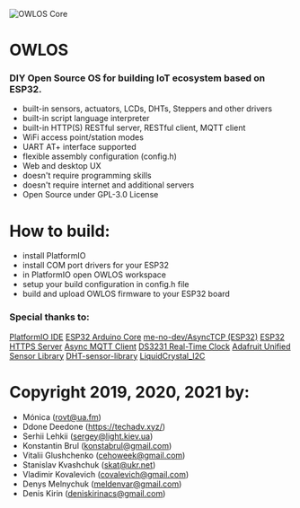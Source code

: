 ![OWLOS Core](https://github.com/KirinDenis/owlos/blob/master/OWLOSResource/images/owlos_core3.jpg)

# OWLOS 
### DIY Open Source OS for building IoT ecosystem based on ESP32.
- built-in sensors, actuators, LCDs, DHTs, Steppers and other drivers
- built-in script language interpreter 
- built-in HTTP(S) RESTful server, RESTful client, MQTT client
- WiFi access point/station modes
- UART AT+ interface supported
- flexible assembly configuration (config.h)
- Web and desktop UX
- doesn't require programming skills
- doesn't require internet and additional servers
-  Open Source under GPL-3.0 License 
# How to build:
  - install PlatformIO
  - install COM port drivers for your ESP32
 -  in PlatformIO open OWLOS workspace 
-  setup your build configuration in config.h file
- build and upload OWLOS firmware to your ESP32 board

### Special thanks to:
[PlatformIO IDE](https://platformio.org/)
[ESP32 Arduino Core](https://github.com/espressif/arduino-esp32)
[me-no-dev/AsyncTCP (ESP32)](https://github.com/me-no-dev/AsyncTCP)
[ESP32 HTTPS Server](https://github.com/fhessel/esp32_https_server)
[Async MQTT Client](http://platformio.org/lib/show/346/AsyncMqttClient)
[DS3231 Real-Time Clock](http://www.jarzebski.pl/arduino/komponenty/zegar-czasu-rzeczywistego-rtc-ds3231.html)
[Adafruit Unified Sensor Library](https://github.com/adafruit/Adafruit_Sensor)
[DHT-sensor-library](https://github.com/adafruit/DHT-sensor-library)
[LiquidCrystal_I2C](https://gitlab.com/tandembyte/liquidcrystal_i2c)	
# Copyright 2019, 2020, 2021 by:
- Mónica (rovt@ua.fm)
- Ddone Deedone (https://techadv.xyz/)
- Serhii Lehkii (sergey@light.kiev.ua)
- Konstantin Brul (konstabrul@gmail.com)
- Vitalii Glushchenko (cehoweek@gmail.com)
- Stanislav Kvashchuk (skat@ukr.net)
- Vladimir Kovalevich (covalevich@gmail.com)
- Denys Melnychuk (meldenvar@gmail.com)
- Denis Kirin (deniskirinacs@gmail.com)
